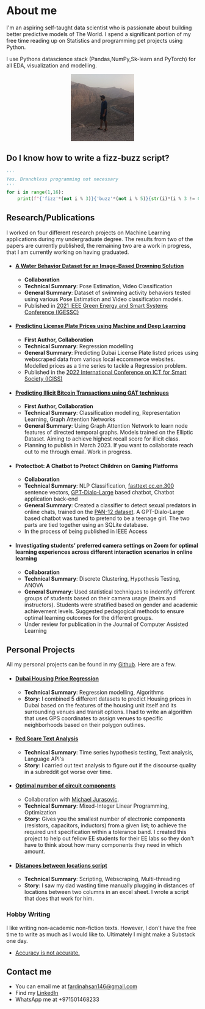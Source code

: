 # About me 

I'm an aspiring self-taught data scientist who is passionate about building better predictive models of The World.  I spend a significant portion of my free time reading up on Statistics and programming pet projects using Python. 

I use Pythons datascience stack (Pandas,NumPy,Sk-learn and PyTorch) for all EDA, visualization and modelling. 


<p align="center" width="100%">
    <img width="33%" src="https://raw.githubusercontent.com/FardinAhsan146/FardinAhsan146.github.io/main/img.png">
</p>

## Do I know how to write a fizz-buzz script? 

```python
'''
Yes. Branchless programming not necessary
'''
for i in range(1,16):
    print(f"{'fizz'*(not i % 3)}{'buzz'*(not i % 5)}{str(i)*(i % 3 != 0 and  i % 5 != 0)}")
```

## Research/Publications 

I worked on four different research projects on Machine Learning applications during my undergraduate degree. The results from two of the papers are currently published, the remaining two are a work in progress, that I am currently working on having graduated. 

* #### [A Water Behavior Dataset for an Image-Based Drowning Solution](https://ieeexplore.ieee.org/document/9618700)
	* **Collaboration**
	* **Technical Summary**: Pose Estimation, Video Classification 
	* **General Summary**: Dataset of swimming activity behaviors tested using various Pose Estimation and Video classification models. 
	* Published in [2021 IEEE Green Energy and Smart Systems Conference (IGESSC)](https://ieeexplore.ieee.org/xpl/conhome/9618669/proceeding)
* #### [Predicting License Plate Prices using Machine and Deep Learning](https://ieeexplore.ieee.org/document/9915267) 
	* **First Author, Collaboration**
	* **Technical Summary**: Regression modelling 
	* **General Summary**: Predicting Dubai License Plate listed prices using webscraped data from various local eccommerce websites. Modelled prices as a time series to tackle a Regression problem.
	* Published in the [2022 International Conference on ICT for Smart Society (ICISS)](https://ieeexplore.ieee.org/xpl/conhome/9915021/proceeding)
* #### [Predicting Illicit Bitcoin Transactions using GAT techniques](https://github.com/FardinAhsan146/Crypto-ML)
	* **First Author, Collaboration**
	* **Technical Summary**: Classification modelling, Representation Learning, Graph Attention Networks
	* **General Summary**: Using Graph Attention Network to learn node features of directed temporal graphs. Models trained on the Elliptic Dataset. Aiming to achieve highest recall score for illicit class. 
	* Planning to publish in March 2023. If you want to collaborate reach out to me through email. Work in progress.
* #### Protectbot: A Chatbot to Protect Children on Gaming Platforms 
	* **Collaboration**
	* **Technical Summary**: NLP Classification, [fasttext cc.en.300](https://fasttext.cc/docs/en/crawl-vectors.html) sentence vectors, [GPT-Dialo-Large](https://huggingface.co/microsoft/DialoGPT-large?text=Hey+my+name+is+Mariama%21+How+are+you%3F) based chatbot,  Chatbot application back-end
	* **General Summary**: Created a classifier to detect sexual predators in online chats, trained on the [PAN-12 dataset](https://pan.webis.de/downloads/publications/papers/inches_2012.pdf). A GPT-Dialo-Large based chatbot was tuned to pretend to be a teenage girl. The two parts are tied together using an SQLite database. 
	* In the process of being published in IEEE Access
	
* #### Investigating students’ preferred camera settings on Zoom for optimal learning experiences across different interaction scenarios in online learning
	* **Collaboration**
	* **Technical Summary**: Discrete Clustering, Hypothesis Testing, ANOVA
	* **General Summary**: Used statistical techniques to indentify different groups of students based on their camera usage (theirs and instructors). Students were stratified based on gender and academic achievement levels. Suggested pedagogical methods to ensure optimal learning outcomes for the different groups. 
	* Under review for publication in the Journal of Computer Assisted Learning


## Personal Projects

All my personal projects can be found in my [Github](https://github.com/FardinAhsan146). Here are a few. 

* #### [Dubai Housing Price Regression](https://github.com/FardinAhsan146/DubaiHousingPriceDS)
	* **Technical Summary**: Regression modelling, Algorithms 
	* **Story**: I combined 5 different datasets to predict Housing prices in Dubai based on the features of the housing unit itself and its surrounding venues and transit options. I had to write an algorithm that uses GPS coordinates to assign venues to specific neighborhoods based on their polygon outlines.  

* #### [Red Scare Text Analysis](https://github.com/f3zinker/RedScare-Analysis) 
	* **Technical Summary**: Time series hypothesis testing, Text analysis, Language API's   
	* **Story**: I carried out text analysis to figure out if the discourse quality in a subreddit got worse over time. 
	
* #### [Optimal number of circuit components](https://github.com/FardinAhsan146/Resistor-approximate)
	* Collaboration with [Michael Jurasovic](https://jurasofish.github.io). 
	* **Technical Summary**: Mixed-Integer Linear Programming, Optimization
	* **Story**: Gives you the smallest number of electronic components (resistors, capacitors, inductors) from a given list; to achieve the required unit specification within a tolerance band. I created this project to help out fellow EE students for their EE labs so they don't have to think about how many components they need in which amount.

* #### [Distances between locations script](https://github.com/FardinAhsan146/Spreadsheet-of-distances-google-maps)
	* **Technical Summary**: Scripting, Webscraping, Multi-threading 
	* **Story**: I saw my dad wasting time manually plugging in distances of locations between two columns in an excel sheet. I wrote a script that does that work for him. 

### Hobby Writing

I like writing non-academic non-fiction texts. However, I don't have the free time to write as much as I would like to. Ultimately I might make a Substack one day. 

* [Accuracy is not accurate.](https://medium.com/@fardinahsan146/accuracy-is-not-accurate-6eb321f2999c)

## Contact me

* You can email me at fardinahsan146@gmail.com
* Find my [LinkedIn](https://www.linkedin.com/in/fardin-ahsan/)
* WhatsApp me at +971501468233
